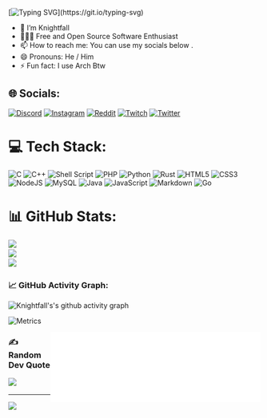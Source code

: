 [![Typing SVG](https://readme-typing-svg.herokuapp.com?color=%2336BCF7&center=true&vCenter=true&width=800&lines=Hi+there+👋,+I+am+Knightfall;+Welcome+to+My+Profile!;FOSS+Enthusiast+;)](https://git.io/typing-svg)

<!-- ### Hi there 👋 -->

<!--
**Knightfall01/knightfall01** is a ✨ _special_ ✨ repository because its `README.md` (this file) appears on your GitHub profile.

Here are some ideas to get you started:
-->


- 🌱 I’m Knightfall
- 👨🏻‍💻 Free and Open Source Software Enthusiast 
- 📫 How to reach me: You can use my socials below .
- 😄 Pronouns: He / Him
- ⚡ Fun fact: I use Arch Btw 


## 🌐 Socials:
[![Discord](https://img.shields.io/badge/Discord-%237289DA.svg?logo=discord&logoColor=white)](htttps://discord.gg/Knightfall#5468) [![Instagram](https://img.shields.io/badge/Instagram-%23E4405F.svg?logo=Instagram&logoColor=white)](https://instagram.com/knightfall__01) [![Reddit](https://img.shields.io/badge/Reddit-%23FF4500.svg?logo=Reddit&logoColor=white)](https://reddit.com/user/knightfall0001) [![Twitch](https://img.shields.io/badge/Twitch-%239146FF.svg?logo=Twitch&logoColor=white)](https://twitch.tv/knight_fall01) [![Twitter](https://img.shields.io/badge/Twitter-%231DA1F2.svg?logo=Twitter&logoColor=white)](https://twitter.com/knightfall_01) 

# 💻 Tech Stack:
![C](https://img.shields.io/badge/c-%2300599C.svg?style=flat&logo=c&logoColor=white) ![C++](https://img.shields.io/badge/c++-%2300599C.svg?style=flat&logo=c%2B%2B&logoColor=white) ![Shell Script](https://img.shields.io/badge/shell_script-%23121011.svg?style=flat&logo=gnu-bash&logoColor=white) ![PHP](https://img.shields.io/badge/php-%23777BB4.svg?style=flat&logo=php&logoColor=white) ![Python](https://img.shields.io/badge/python-3670A0?style=flat&logo=python&logoColor=ffdd54) ![Rust](https://img.shields.io/badge/rust-%23000000.svg?style=flat&logo=rust&logoColor=white) ![HTML5](https://img.shields.io/badge/html5-%23E34F26.svg?style=flat&logo=html5&logoColor=white) ![CSS3](https://img.shields.io/badge/css3-%231572B6.svg?style=flat&logo=css3&logoColor=white) ![NodeJS](https://img.shields.io/badge/node.js-6DA55F?style=flat&logo=node.js&logoColor=white) ![MySQL](https://img.shields.io/badge/mysql-%2300f.svg?style=flat&logo=mysql&logoColor=white)
![Java](https://img.shields.io/badge/java-%23ED8B00.svg?style=flat&logo=java&logoColor=white) 
![JavaScript](https://img.shields.io/badge/javascript-%23323330.svg?style=flat&logo=javascript&logoColor=%23F7DF1E)
![Markdown](https://img.shields.io/badge/markdown-%23000000.svg?style=flat&logo=markdown&logoColor=white)
![Go](https://img.shields.io/badge/go-%2300ADD8.svg?style=flat&logo=go&logoColor=white)

# 📊 GitHub Stats:
![](https://github-readme-stats.vercel.app/api?username=knightfall01&theme=tokyonight&hide_border=false&include_all_commits=false&count_private=false)<br/>
![](https://github-readme-streak-stats.herokuapp.com/?user=knightfall01&theme=tokyonight&hide_border=false)<br/>
![](https://github-readme-stats.vercel.app/api/top-langs/?username=knightfall01&theme=tokyonight&hide_border=false&include_all_commits=false&count_private=false&layout=compact)

### 📈 GitHub Activity Graph:
![Knightfall's's github activity graph](https://github-readme-activity-graph.cyclic.app/graph?username=knightfall01&theme=github-compact)

![Metrics](https://metrics.lecoq.io/Knightfall01?template=classic&base.header=0&base.activity=0&base.community=0&base.repositories=0&base.metadata=0&isocalendar=1&base=header%2C%20activity%2C%20community%2C%20repositories%2C%20metadata&base.indepth=false&base.hireable=false&base.skip=false&isocalendar=false&isocalendar.duration=half-year&config.timezone=Asia%2FCalcutta)

[<img align="right" width="420" alt="🦑" src="/github-metrics.svg">](#)

### ✍️ Random Dev Quote
![](https://quotes-github-readme.vercel.app/api?type=horizontal&theme=tokyonight)

---
[![](https://visitcount.itsvg.in/api?id=knightfall01&icon=0&color=0)](https://visitcount.itsvg.in)

<!-- Proudly created with GPRM ( https://gprm.itsvg.in ) -->
